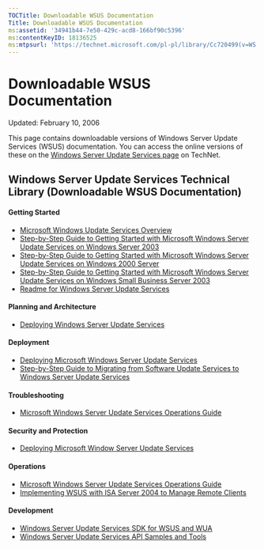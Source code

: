 ```yaml
---
TOCTitle: Downloadable WSUS Documentation
Title: Downloadable WSUS Documentation
ms:assetid: '34941b44-7e50-429c-acd8-166bf90c5396'
ms:contentKeyID: 18136525
ms:mtpsurl: 'https://technet.microsoft.com/pl-pl/library/Cc720499(v=WS.10)'
---
```


Downloadable WSUS Documentation
===============================

Updated: February 10, 2006

This page contains downloadable versions of Windows Server Update Services (WSUS) documentation. You can access the online versions of these on the [Windows Server Update Services page](http://go.microsoft.com/fwlink/?linkid=41171) on TechNet.

Windows Server Update Services Technical Library (Downloadable WSUS Documentation)
----------------------------------------------------------------------------------

#### Getting Started

-   [Microsoft Windows Update Services Overview](http://go.microsoft.com/fwlink/?linkid=58285)
-   [Step-by-Step Guide to Getting Started with Microsoft Windows Server Update Services on Windows Server 2003](http://www.microsoft.com/downloads/details.aspx?familyid=3ba03939-a5a9-407b-a4b0-1290ba5182f8&displaylang=en)
-   [Step-by-Step Guide to Getting Started with Microsoft Windows Server Update Services on Windows 2000 Server](http://www.microsoft.com/downloads/details.aspx?familyid=4169c932-63b5-4629-91d3-c8901c2afa07&displaylang=en)
-   [Step-by-Step Guide to Getting Started with Microsoft Windows Server Update Services on Windows Small Business Server 2003](http://www.microsoft.com/downloads/details.aspx?familyid=28c43d57-2e15-47b2-9a6f-1514aa3ed05f&displaylang=en)
-   [Readme for Windows Server Update Services](http://go.microsoft.com/fwlink/?linkid=48126)

#### Planning and Architecture

-   [Deploying Windows Server Update Services](http://go.microsoft.com/fwlink/?linkid=49069)

#### Deployment

-   [Deploying Microsoft Windows Server Update Services](http://go.microsoft.com/fwlink/?linkid=49069)
-   [Step-by-Step Guide to Migrating from Software Update Services to Windows Server Update Services](http://go.microsoft.com/fwlink/?linkid=49070)

#### Troubleshooting

-   [Microsoft Windows Server Update Services Operations Guide](http://www.microsoft.com/downloads/details.aspx?familyid=e26bcdb4-ef0b-4399-8a71-9b3b00c4f4cd&displaylang=en)

#### Security and Protection

-   [Deploying Microsoft Window Server Update Services](http://go.microsoft.com/fwlink/?linkid=49069)

#### Operations

-   [Microsoft Windows Server Update Services Operations Guide](http://www.microsoft.com/downloads/details.aspx?familyid=e26bcdb4-ef0b-4399-8a71-9b3b00c4f4cd&displaylang=en)
-   [Implementing WSUS with ISA Server 2004 to Manage Remote Clients](http://www.microsoft.com/downloads/details.aspx?familyid=ab72eb03-09cf-4cfb-9af5-1a7dc9c80bc9&displaylang=en)

#### Development

-   [Windows Server Update Services SDK for WSUS and WUA](http://msdn.microsoft.com/library/default.asp?url=/library/en-us/wus/wus/portal.asp)
-   [Windows Server Update Services API Samples and Tools](http://technet.microsoft.com/en-us/wsus/bb466192.aspx)
